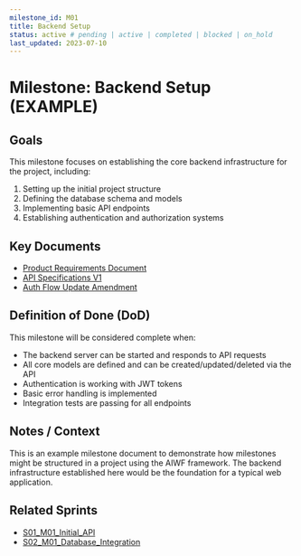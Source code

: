 ```yaml
---
milestone_id: M01
title: Backend Setup
status: active # pending | active | completed | blocked | on_hold
last_updated: 2023-07-10
---
```


# Milestone: Backend Setup (EXAMPLE)

## Goals

This milestone focuses on establishing the core backend infrastructure for the project, including:

1. Setting up the initial project structure
2. Defining the database schema and models
3. Implementing basic API endpoints
4. Establishing authentication and authorization systems

## Key Documents

- [Product Requirements Document](./PRD_Backend_Setup.md)
- [API Specifications V1](./SPECS_API_V1.md)
- [Auth Flow Update Amendment](./PRD_AMEND_01_Auth_Flow_Update.md)

## Definition of Done (DoD)

This milestone will be considered complete when:

- The backend server can be started and responds to API requests
- All core models are defined and can be created/updated/deleted via the API
- Authentication is working with JWT tokens
- Basic error handling is implemented
- Integration tests are passing for all endpoints

## Notes / Context

This is an example milestone document to demonstrate how milestones might be structured in a project using the AIWF framework. The backend infrastructure established here would be the foundation for a typical web application.

## Related Sprints

- [S01_M01_Initial_API](../../03_SPRINTS/S01_M01_Initial_API/S01_sprint_meta.md)
- [S02_M01_Database_Integration](../../03_SPRINTS/S02_M01_Database_Integration/S02_sprint_meta.md)
